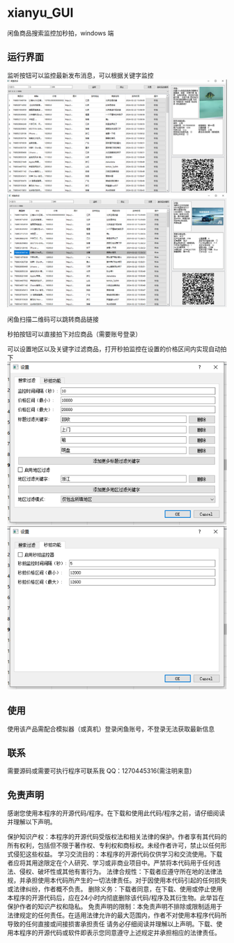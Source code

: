 # xianyu_GUI
闲鱼商品搜索监控加秒拍，windows 端

## 运行界面

监听按钮可以监控最新发布消息，可以根据关键字监控
![img_1.png](img_1.png)
![img_2.png](img_2.png)

闲鱼扫描二维码可以跳转商品链接

秒拍按钮可以直接拍下对应商品（需要账号登录）

可以设置地区以及关键字过滤商品，打开秒拍监控在设置的价格区间内实现自动拍下
![img_3.png](img_3.png)
![img_4.png](img_4.png)

## 使用
使用该产品需配合模拟器（或真机）登录闲鱼账号，不登录无法获取最新信息

## 联系
需要源码或需要可执行程序可联系我
QQ：1270445316(需注明来意)

## 免责声明
感谢您使用本程序的开源代码/程序。在下载和使用此代码/程序之前，请仔细阅读并理解以下声明。

保护知识产权：本程序的开源代码受版权法和相关法律的保护。作者享有其代码的所有权利，包括但不限于著作权、专利权和商标权。未经作者许可，禁止以任何形式侵犯这些权益。
学习交流目的：本程序的开源代码仅供学习和交流使用。下载者应将其用途限定在个人研究、学习或非商业项目中。严禁将本代码用于任何违法、侵权、破坏性或其他有害行为。
法律合规性：下载者应遵守所在地的法律法规，并承担使用本代码所产生的一切法律责任。对于因使用本代码引起的任何损失或法律纠纷，作者概不负责。
删除义务：下载者同意，在下载、使用或停止使用本程序的开源代码后，应在24小时内彻底删除该代码/程序及其衍生物。此举旨在保护作者的知识产权和隐私。
免责声明的限制：本免责声明不排除或限制适用于法律规定的任何责任。在适用法律允许的最大范围内，作者不对使用本程序代码所导致的任何直接或间接损害承担责任
请务必仔细阅读并理解以上声明。下载、使用本程序的开源代码或软件即表示您同意遵守上述规定并承担相应的法律责任。


